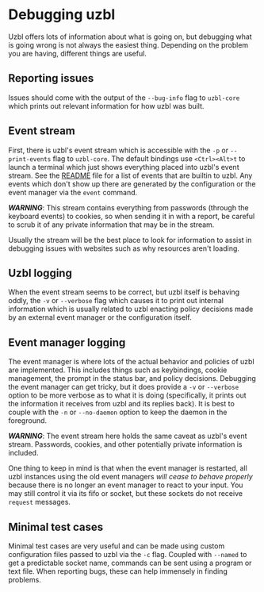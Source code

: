 Debugging uzbl
==============

Uzbl offers lots of information about what is going on, but debugging what is
going wrong is not always the easiest thing. Depending on the problem you are
having, different things are useful.

Reporting issues
----------------

Issues should come with the output of the `--bug-info` flag to `uzbl-core` which
prints out relevant information for how uzbl was built.

Event stream
------------

First, there is uzbl's event stream which is accessible with the `-p` or
`--print-events` flag to `uzbl-core`. The default bindings use `<Ctrl><Alt>t` to
launch a terminal which just shows everything placed into uzbl's event stream.
See the [README](README.md) file for a list of events that are builtin to uzbl.
Any events which don't show up there are generated by the configuration or the
event manager via the `event` command.

***WARNING***: This stream contains everything from passwords (through the
keyboard events) to cookies, so when sending it in with a report, be careful to
scrub it of any private information that may be in the stream.

Usually the stream will be the best place to look for information to assist in
debugging issues with websites such as why resources aren't loading.

Uzbl logging
------------

When the event stream seems to be correct, but uzbl itself is behaving oddly,
the `-v` or `--verbose` flag which causes it to print out internal information
which is usually related to uzbl enacting policy decisions made by an external
event manager or the configuration itself.

Event manager logging
---------------------

The event manager is where lots of the actual behavior and policies of uzbl are
implemented. This includes things such as keybindings, cookie management, the
prompt in the status bar, and policy decisions. Debugging the event manager can
get tricky, but it does provide a `-v` or `--verbose` option to be more verbose
as to what it is doing (specifically, it prints out the information it receives
from uzbl and its replies back). It is best to couple with the `-n` or
`--no-daemon` option to keep the daemon in the foreground.

***WARNING***: The event stream here holds the same caveat as uzbl's event
stream. Passwords, cookies, and other potentially private information is
included.

One thing to keep in mind is that when the event manager is restarted, all uzbl
instances using the old event managers *will cease to behave properly* because
there is no longer an event manager to react to your input. You may still
control it via its fifo or socket, but these sockets do not receive `request`
messages.

Minimal test cases
------------------

Minimal test cases are very useful and can be made using custom configuration
files passed to uzbl via the `-c` flag. Coupled with `--named` to get a
predictable socket name, commands can be sent using a program or text file. When
reporting bugs, these can help immensely in finding problems.
